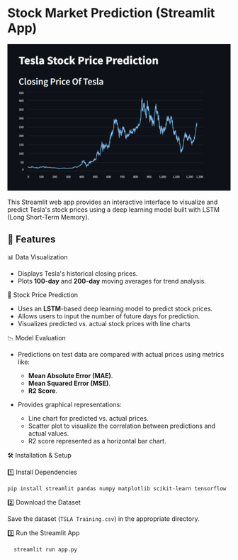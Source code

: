 # Stock Market Prediction (Streamlit App)

![Streamlit Screenshot](Streamlit.jpg)

This Streamlit web app provides an interactive interface to visualize and predict Tesla's stock prices using a deep learning model built with LSTM (Long Short-Term Memory).

## 🚀 Features

📊 Data Visualization
   - Displays Tesla's historical closing prices.
   - Plots **100-day** and **200-day** moving averages for trend analysis.

🔮 Stock Price Prediction
   - Uses an **LSTM**-based deep learning model to predict stock prices.
   - Allows users to input the number of future days for prediction.
   - Visualizes predicted vs. actual stock prices with line charts

📉 Model Evaluation
   - Predictions on test data are compared with actual prices using metrics like:
     - **Mean Absolute Error (MAE)**.
     - **Mean Squared Error (MSE)**.
     - **R2 Score**.

   - Provides graphical representations:
     - Line chart for predicted vs. actual prices.
     - Scatter plot to visualize the correlation between predictions and actual values.
     - R2 score represented as a horizontal bar chart.

🛠️ Installation & Setup

 1️⃣ Install Dependencies
    
    pip install streamlit pandas numpy matplotlib scikit-learn tensorflow
   
2️⃣ Download the Dataset

Save the dataset (`TSLA Training.csv`) in the appropriate directory.

3️⃣ Run the Streamlit App

   ```bash
     streamlit run app.py


